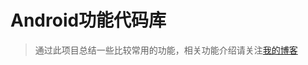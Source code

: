 # Android功能代码库

> 通过此项目总结一些比较常用的功能，相关功能介绍请关注[我的博客](http://www.jianshu.com/users/5bf303a15a38/latest_articles)
